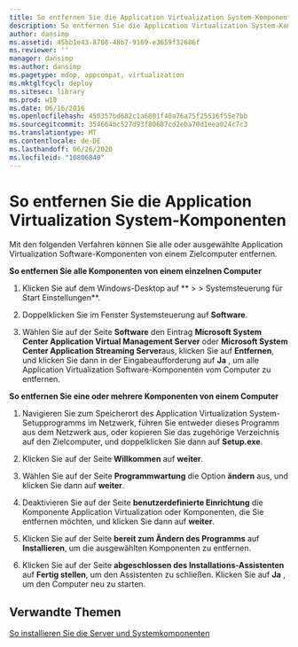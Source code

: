 ```yaml
---
title: So entfernen Sie die Application Virtualization System-Komponenten
description: So entfernen Sie die Application Virtualization System-Komponenten
author: dansimp
ms.assetid: 45bb1e43-8708-48b7-9169-e3659f32686f
ms.reviewer: ''
manager: dansimp
ms.author: dansimp
ms.pagetype: mdop, appcompat, virtualization
ms.mktglfcycl: deploy
ms.sitesec: library
ms.prod: w10
ms.date: 06/16/2016
ms.openlocfilehash: 450357bd682c1a6801f40a76a75f25516f55e7bb
ms.sourcegitcommit: 354664bc527d93f80687cd2eba70d1eea024c7c3
ms.translationtype: MT
ms.contentlocale: de-DE
ms.lasthandoff: 06/26/2020
ms.locfileid: "10806840"
---
```

# So entfernen Sie die Application Virtualization System-Komponenten


Mit den folgenden Verfahren können Sie alle oder ausgewählte Application Virtualization Software-Komponenten von einem Zielcomputer entfernen.

**So entfernen Sie alle Komponenten von einem einzelnen Computer**

1.  Klicken Sie auf dem Windows-Desktop auf ** &gt; &gt; Systemsteuerung für Start Einstellungen**.

2.  Doppelklicken Sie im Fenster Systemsteuerung auf **Software**.

3.  Wählen Sie auf der Seite **Software** den Eintrag **Microsoft System Center Application Virtual Management Server** oder **Microsoft System Center Application Streaming Server**aus, klicken Sie auf **Entfernen**, und klicken Sie dann in der Eingabeaufforderung auf **Ja** , um alle Application Virtualization Software-Komponenten vom Computer zu entfernen.

**So entfernen Sie eine oder mehrere Komponenten von einem Computer**

1.  Navigieren Sie zum Speicherort des Application Virtualization System-Setupprogramms im Netzwerk, führen Sie entweder dieses Programm aus dem Netzwerk aus, oder kopieren Sie das zugehörige Verzeichnis auf den Zielcomputer, und doppelklicken Sie dann auf **Setup.exe**.

2.  Klicken Sie auf der Seite **Willkommen** auf **weiter**.

3.  Wählen Sie auf der Seite **Programmwartung** die Option **ändern** aus, und klicken Sie dann auf **weiter**.

4.  Deaktivieren Sie auf der Seite **benutzerdefinierte Einrichtung** die Komponente Application Virtualization oder Komponenten, die Sie entfernen möchten, und klicken Sie dann auf **weiter**.

5.  Klicken Sie auf der Seite **bereit zum Ändern des Programms** auf **Installieren**, um die ausgewählten Komponenten zu entfernen.

6.  Klicken Sie auf der Seite **abgeschlossen des Installations-Assistenten** auf **Fertig stellen**, um den Assistenten zu schließen. Klicken Sie auf **Ja** , um den Computer neu zu starten.

## Verwandte Themen


[So installieren Sie die Server und Systemkomponenten](how-to-install-the-servers-and-system-components.md)

 

 





